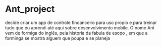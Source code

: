 # Ant_project
decide criar um app de controle fincanceiro para uso propio e para treinar tudo que eu aprendi até aqui sobre desenvolvimento mobile. O nome Ant vem de formiga do inglês, pela historia da fabula de esopo , em que a forminga se mostra alguem que poupa e se planeja
